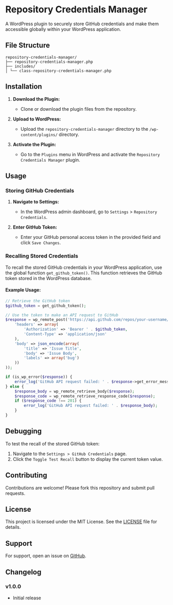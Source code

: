 # Repository Credentials Manager

A WordPress plugin to securely store GitHub credentials and make them accessible globally within your WordPress application.

## File Structure
```
repository-credentials-manager/
├── repository-credentials-manager.php
├── includes/
│ └── class-repository-credentials-manager.php
```

## Installation

1. **Download the Plugin:**
   - Clone or download the plugin files from the repository.

2. **Upload to WordPress:**
   - Upload the `repository-credentials-manager` directory to the `/wp-content/plugins/` directory.

3. **Activate the Plugin:**
   - Go to the `Plugins` menu in WordPress and activate the `Repository Credentials Manager` plugin.

## Usage

### Storing GitHub Credentials

1. **Navigate to Settings:**
   - In the WordPress admin dashboard, go to `Settings` > `Repository Credentials`.

2. **Enter GitHub Token:**
   - Enter your GitHub personal access token in the provided field and click `Save Changes`.

### Recalling Stored Credentials

To recall the stored GitHub credentials in your WordPress application, use the global function `get_github_token()`. This function retrieves the GitHub token stored in the WordPress database.

#### Example Usage:

```php
// Retrieve the GitHub token
$github_token = get_github_token();

// Use the token to make an API request to GitHub
$response = wp_remote_post('https://api.github.com/repos/your-username/your-repo/issues', array(
    'headers' => array(
        'Authorization' => 'Bearer ' . $github_token,
        'Content-Type' => 'application/json'
    ),
    'body' => json_encode(array(
        'title' => 'Issue Title',
        'body' => 'Issue Body',
        'labels' => array('bug')
    ))
));

if (is_wp_error($response)) {
    error_log('GitHub API request failed: ' . $response->get_error_message());
} else {
    $response_body = wp_remote_retrieve_body($response);
    $response_code = wp_remote_retrieve_response_code($response);
    if ($response_code !== 201) {
        error_log('GitHub API request failed: ' . $response_body);
    }
}
```

## Debugging

To test the recall of the stored GitHub token:

1. Navigate to the `Settings > GitHub Credentials` page.
2. Click the `Toggle Test Recall` button to display the current token value.

## Contributing

Contributions are welcome! Please fork this repository and submit pull requests.

## License

This project is licensed under the MIT License. See the [LICENSE](LICENSE) file for details.

## Support

For support, open an issue on [GitHub](https://github.com/jacoblaffoon/repository-credentials-manager/issues).

## Changelog

### v1.0.0
- Initial release